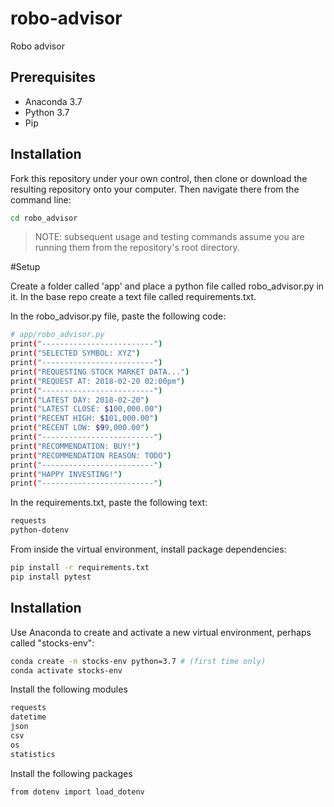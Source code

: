 # robo-advisor
Robo advisor

## Prerequisites

+ Anaconda 3.7
+ Python 3.7
+ Pip

## Installation

Fork this repository under your own control, then clone or download the resulting repository onto your computer. Then navigate there from the command line:

```sh
cd robo_advisor
```

> NOTE: subsequent usage and testing commands assume you are running them from the repository's root directory.

#Setup 

Create a folder called 'app' and place a python file called robo_advisor.py in it. In the base repo create a text file called requirements.txt. 

In the robo_advisor.py file, paste the following code:

```sh
# app/robo_advisor.py
print("-------------------------")
print("SELECTED SYMBOL: XYZ")
print("-------------------------")
print("REQUESTING STOCK MARKET DATA...")
print("REQUEST AT: 2018-02-20 02:00pm")
print("-------------------------")
print("LATEST DAY: 2018-02-20")
print("LATEST CLOSE: $100,000.00")
print("RECENT HIGH: $101,000.00")
print("RECENT LOW: $99,000.00")
print("-------------------------")
print("RECOMMENDATION: BUY!")
print("RECOMMENDATION REASON: TODO")
print("-------------------------")
print("HAPPY INVESTING!")
print("-------------------------")
```

In the requirements.txt, paste the following text:

```sh
requests
python-dotenv
```

From inside the virtual environment, install package dependencies:

```sh
pip install -r requirements.txt
pip install pytest

```

## Installation

Use Anaconda to create and activate a new virtual environment, perhaps called "stocks-env":

```sh
conda create -n stocks-env python=3.7 # (first time only)
conda activate stocks-env
```

Install the following modules

```sh
requests
datetime
json
csv
os
statistics
```


Install the following packages

```sh
from dotenv import load_dotenv
```